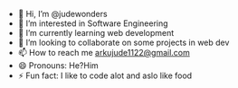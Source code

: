- 👋 Hi, I’m @judewonders
- 👀 I’m interested in Software Engineering
- 🌱 I’m currently learning web development
- 💞️ I’m looking to collaborate on some projects in web dev 
- 📫 How to reach me arkujude1122@gmail.com
- 😄 Pronouns: He?Him
- ⚡ Fun fact: I like to code alot and aslo like food 

<!---
judewonders/judewonders is a ✨ special ✨ repository because its `README.md` (this file) appears on your GitHub profile.
You can click the Preview link to take a look at your changes.
--->
